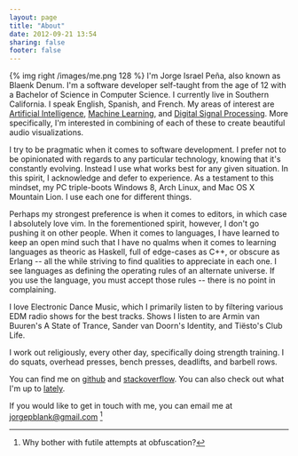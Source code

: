```yaml
---
layout: page
title: "About"
date: 2012-09-21 13:54
sharing: false
footer: false
---
```


{% img right /images/me.png 128 %}
I'm Jorge Israel Peña, also known as Blaenk Denum. I'm a software developer self-taught from the age of 12 with a Bachelor of Science in Computer Science. I currently live in Southern California. I speak English, Spanish, and French. My areas of interest are [Artificial Intelligence](http://en.wikipedia.org/wiki/Artificial_intelligence), [Machine Learning](http://en.wikipedia.org/wiki/Machine_learning), and [Digital Signal Processing](http://en.wikipedia.org/wiki/Digital_signal_processing). More specifically, I'm interested in combining of each of these to create beautiful audio visualizations.

I try to be pragmatic when it comes to software development. I prefer not to be opinionated with regards to any particular technology, knowing that it's constantly evolving. Instead I use what works best for any given situation. In this spirit, I acknowledge and defer to experience. As a testament to this mindset, my PC triple-boots Windows 8, Arch Linux, and Mac OS X Mountain Lion. I use each one for different things.

Perhaps my strongest preference is when it comes to editors, in which case I absolutely love vim. In the forementioned spirit, however, I don't go pushing it on other people. When it comes to languages, I have learned to keep an open mind such that I have no qualms when it comes to learning languages as theoric as Haskell, full of edge-cases as C++, or obscure as Erlang -- all the while striving to find qualities to appreciate in each one. I see languages as defining the operating rules of an alternate universe. If you use the language, you must accept those rules -- there is no point in complaining.

I love Electronic Dance Music, which I primarily listen to by filtering various EDM radio shows for the best tracks. Shows I listen to are Armin van Buuren's A State of Trance, Sander van Doorn's Identity, and Tiësto's Club Life.

I work out religiously, every other day, specifically doing strength training. I do squats, overhead presses, bench presses, deadlifts, and barbell rows.

You can find me on [github](http://github.com/blaenk) and [stackoverflow](http://stackoverflow.com/users/101090/jorge-israel-pena). You can also check out what I'm up to [lately](/lately).

If you would like to get in touch with me, you can email me at jorgepblank@gmail.com [^1]

[^1]: Why bother with futile attempts at obfuscation? 